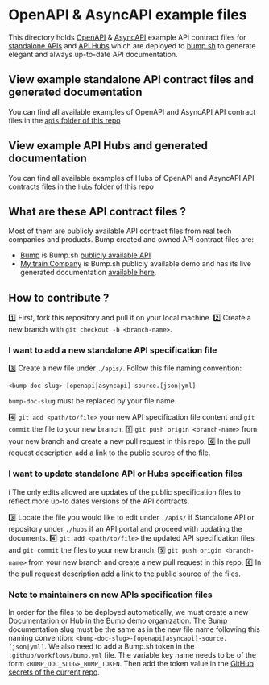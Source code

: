 # OpenAPI & AsyncAPI example files

This directory holds [OpenAPI](https://spec.openapis.org/oas/latest.html) & [AsyncAPI](https://www.asyncapi.com/docs/reference/specification/latest) example API contract files for [standalone APIs](https://github.com/bump-sh/examples/tree/main/apis) and [API Hubs](https://github.com/bump-sh/examples/tree/main/hubs) which are deployed to [bump.sh](https://bump.sh) to generate elegant and always up-to-date API documentation.

## View example standalone API contract files and generated documentation

You can find all available examples of OpenAPI and AsyncAPI API contract files in the [`apis` folder of this repo](https://github.com/bump-sh/examples/tree/main/apis)

## View example API Hubs and generated documentation

You can find all available examples of Hubs of OpenAPI and AsyncAPI API contracts files in the [`hubs` folder of this repo](https://github.com/bump-sh/examples/tree/main/hubs)

## What are these API contract files ?

Most of them are publicly available API contract files from real tech companies and products.
Bump created and owned API contract files are:
- [Bump](https://github.com/bump-sh/examples/tree/main/apis/bump.yml) is Bump.sh [publicly available API](https://developers.bump.sh)
- [My train Company](https://github.com/bump-sh/examples/tree/main/hubs/my-train-company) is Bump.sh publicly available demo and has its live generated documentation [available here](https://demo.bump.sh/).

## How to contribute ?

1️⃣ First, fork this repository and pull it on your local machine.
2️⃣ Create a new branch with `git checkout -b <branch-name>`.

### I want to add a **new** standalone API specification file

3️⃣ Create a new file under `./apis/`. Follow this file naming convention:

```
<bump-doc-slug>-[openapi|asyncapi]-source.[json|yml]
```

`bump-doc-slug` must be replaced by your file name.


4️⃣ `git add <path/to/file>` your new API specification file content and `git commit` the file to your new branch.
5️⃣ `git push origin <branch-name>` from your new branch and create a new pull request in this repo.
6️⃣ In the pull request description add a link to the public source of the file.


### I want to update standalone API or Hubs specification files

ℹ️ The only edits allowed are updates of the public specification files to reflect more up-to dates versions of the API contracts.

3️⃣ Locate the file you would like to edit under `./apis/` if Standalone API or repository under `./hubs` if an API portal and proceed with updating the documents.
4️⃣ `git add <path/to/file>` the updated API specification files and `git commit` the files to your new branch.
5️⃣ `git push origin <branch-name>` from your new branch and create a new pull request in this repo.
6️⃣ In the pull request description add a link to the public source of the files.


### Note to maintainers on new APIs specification files

In order for the files to be deployed automatically, we must create a new Documentation or Hub in the Bump demo organization.
The Bump documentation slug must be the same as in the new file name following this naming convention: `<bump-doc-slug>-[openapi|asyncapi]-source.[json|yml]`.
We also need to add a Bump.sh token in the `.github/workflows/bump.yml` file. The variable key name needs to be of the form `<BUMP_DOC_SLUG>_BUMP_TOKEN`.
Then add the token value in the [GitHub secrets of the current repo](https://github.com/bump-sh/examples/settings/secrets/actions).